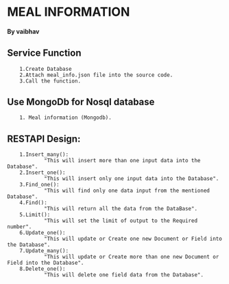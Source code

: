 # MEAL INFORMATION
#### By vaibhav
## Service Function
		1.Create Database
		2.Attach meal_info.json file into the source code.
		3.Call the function.
## Use MongoDb for Nosql database
		1. Meal information (Mongodb).
## RESTAPI Design:
		1.Insert_many():
				"This will insert more than one input data into the Database".
		2.Insert_one():
				"This will insert only one input data into the Database".
		3.Find_one():
				"This will find only one data input from the mentioned Database".
		4.Find():
				"This will return all the data from the DataBase".
		5.Limit():
				"This will set the limit of output to the Required number".
		6.Update_one():
				"This will update or Create one new Document or Field into the Database".
		7.Update_many():
				"This will update or Create more than one new Document or Field into the Database".
		8.Delete_one():
				"This will delete one field data from the Database".
				
